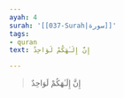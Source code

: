 ```yaml
---
ayah: 4
surah: '[[037-Surah|سورة]]'
tags:
- quran
text: إِنَّ إِلَـٰهَكُمْ لَوَاحِدٌ

---
```

> إِنَّ إِلَـٰهَكُمْ لَوَاحِدٌ
